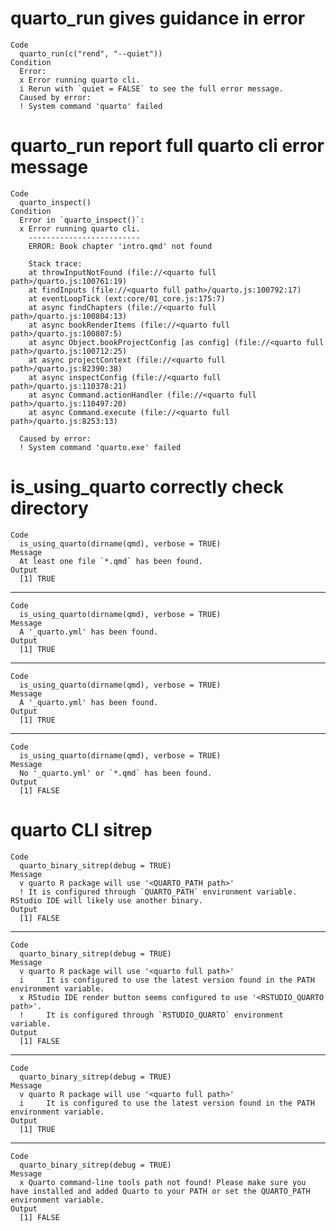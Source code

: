 # quarto_run gives guidance in error

    Code
      quarto_run(c("rend", "--quiet"))
    Condition
      Error:
      x Error running quarto cli.
      i Rerun with `quiet = FALSE` to see the full error message.
      Caused by error:
      ! System command 'quarto' failed

# quarto_run report full quarto cli error message

    Code
      quarto_inspect()
    Condition
      Error in `quarto_inspect()`:
      x Error running quarto cli.
        -------------------------
        ERROR: Book chapter 'intro.qmd' not found
        
        Stack trace:
        at throwInputNotFound (file://<quarto full path>/quarto.js:100761:19)
        at findInputs (file://<quarto full path>/quarto.js:100792:17)
        at eventLoopTick (ext:core/01_core.js:175:7)
        at async findChapters (file://<quarto full path>/quarto.js:100804:13)
        at async bookRenderItems (file://<quarto full path>/quarto.js:100807:5)
        at async Object.bookProjectConfig [as config] (file://<quarto full path>/quarto.js:100712:25)
        at async projectContext (file://<quarto full path>/quarto.js:82390:38)
        at async inspectConfig (file://<quarto full path>/quarto.js:110378:21)
        at async Command.actionHandler (file://<quarto full path>/quarto.js:110497:20)
        at async Command.execute (file://<quarto full path>/quarto.js:8253:13)
        
      Caused by error:
      ! System command 'quarto.exe' failed

# is_using_quarto correctly check directory

    Code
      is_using_quarto(dirname(qmd), verbose = TRUE)
    Message
      At least one file `*.qmd` has been found.
    Output
      [1] TRUE

---

    Code
      is_using_quarto(dirname(qmd), verbose = TRUE)
    Message
      A '_quarto.yml' has been found.
    Output
      [1] TRUE

---

    Code
      is_using_quarto(dirname(qmd), verbose = TRUE)
    Message
      A '_quarto.yml' has been found.
    Output
      [1] TRUE

---

    Code
      is_using_quarto(dirname(qmd), verbose = TRUE)
    Message
      No '_quarto.yml' or `*.qmd` has been found.
    Output
      [1] FALSE

# quarto CLI sitrep

    Code
      quarto_binary_sitrep(debug = TRUE)
    Message
      v quarto R package will use '<QUARTO_PATH path>'
      ! It is configured through `QUARTO_PATH` environment variable. RStudio IDE will likely use another binary.
    Output
      [1] FALSE

---

    Code
      quarto_binary_sitrep(debug = TRUE)
    Message
      v quarto R package will use '<quarto full path>'
      i     It is configured to use the latest version found in the PATH environment variable.
      x RStudio IDE render button seems configured to use '<RSTUDIO_QUARTO path>'.
      !     It is configured through `RSTUDIO_QUARTO` environment variable.
    Output
      [1] FALSE

---

    Code
      quarto_binary_sitrep(debug = TRUE)
    Message
      v quarto R package will use '<quarto full path>'
      i     It is configured to use the latest version found in the PATH environment variable.
    Output
      [1] TRUE

---

    Code
      quarto_binary_sitrep(debug = TRUE)
    Message
      x Quarto command-line tools path not found! Please make sure you have installed and added Quarto to your PATH or set the QUARTO_PATH environment variable.
    Output
      [1] FALSE

